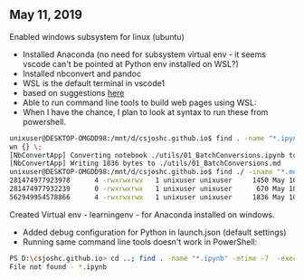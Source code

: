 ## May 11, 2019
Enabled windows subsystem for linux (ubuntu)
* Installed Anaconda (no need for subsystem virtual env - it seems vscode can't be pointed at Python env installed on WSL?)
* Installed nbconvert and pandoc
* WSL is the default terminal in vscode1
* based on suggestions [here](https://medium.com/hugo-ferreiras-blog/using-windows-subsystem-for-linux-for-data-science-9a8e68d7610c)
* Able to run command line tools to build web pages using WSL:
* When I have the chance, I plan to look at syntax to run these from powershell. 

```bash
unixuser@DESKTOP-OMGDD98:/mnt/d/csjoshc.github.io$ find . -name "*.ipynb" -mtime -7  -exec jupyter nbconvert --to markdo
wn {} \;
[NbConvertApp] Converting notebook ./utils/01_BatchConversions.ipynb to markdown
[NbConvertApp] Writing 1836 bytes to ./utils/01_BatchConversions.md
unixuser@DESKTOP-OMGDD98:/mnt/d/csjoshc.github.io$ find ./ -iname "*.md" -mtime -1 -ls -exec sh -c 'pandoc ${0} -s --toc --highlight-style breezedark -M date="`date "+%B %e, %Y"`" -f markdown_strict+backtick_code_block+auto_identifiers -t html  -o  ${0%.md}.md' {} \;
281474977923978      4 -rwxrwxrwx   1 unixuser unixuser     1450 May 10 04:03 ./notes/General/CS50x2019/basics.md
281474977932239      0 -rwxrwxrwx   1 unixuser unixuser      670 May 10 04:03 ./site_updates/5_2019/11_5_2019.md
562949954578866      4 -rwxrwxrwx   1 unixuser unixuser     1836 May 10 04:27 ./utils/01_BatchConversions.md
```
Created Virtual env - learningenv - for Anaconda installed on windows.
* Added debug configuration for Python in launch.json (default settings)
* Running same command line tools doesn't work in PowerShell:

```bash
PS D:\csjoshc.github.io> cd ..; find . -name "*.ipynb" -mtime -7  -exec jupyter nbconvert --to markdown {} \;
File not found - *.ipynb
```